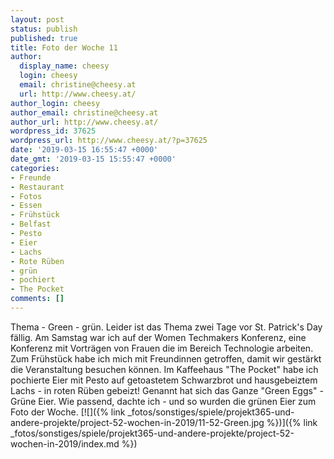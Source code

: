 ```yaml
---
layout: post
status: publish
published: true
title: Foto der Woche 11
author:
  display_name: cheesy
  login: cheesy
  email: christine@cheesy.at
  url: http://www.cheesy.at/
author_login: cheesy
author_email: christine@cheesy.at
author_url: http://www.cheesy.at/
wordpress_id: 37625
wordpress_url: http://www.cheesy.at/?p=37625
date: '2019-03-15 16:55:47 +0000'
date_gmt: '2019-03-15 15:55:47 +0000'
categories:
- Freunde
- Restaurant
- Fotos
- Essen
- Frühstück
- Belfast
- Pesto
- Eier
- Lachs
- Rote Rüben
- grün
- pochiert
- The Pocket
comments: []
---
```

Thema - Green - grün. Leider ist das Thema zwei Tage vor St. Patrick's Day fällig. Am Samstag war ich auf der Women Techmakers Konferenz, eine Konferenz mit Vorträgen von Frauen die im Bereich Technologie arbeiten. Zum Frühstück habe ich mich mit Freundinnen getroffen, damit wir gestärkt die Veranstaltung besuchen können. Im Kaffeehaus "The Pocket" habe ich pochierte Eier mit Pesto auf getoastetem Schwarzbrot und hausgebeiztem Lachs - in roten Rüben gebeizt! Genannt hat sich das Ganze "Green Eggs" - Grüne Eier. Wie passend, dachte ich - und so wurden die grünen Eier zum Foto der Woche.
[![]({% link _fotos/sonstiges/spiele/projekt365-und-andere-projekte/project-52-wochen-in-2019/11-52-Green.jpg %})]({% link _fotos/sonstiges/spiele/projekt365-und-andere-projekte/project-52-wochen-in-2019/index.md %})
